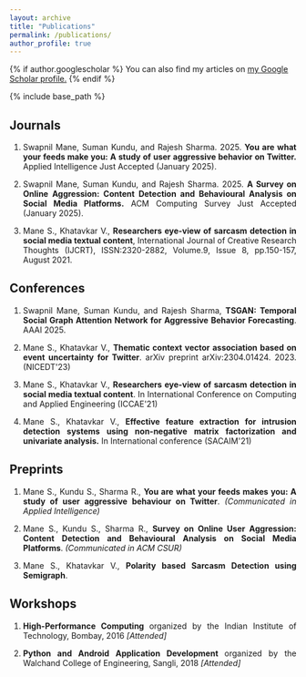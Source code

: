 ```yaml
---
layout: archive
title: "Publications"
permalink: /publications/
author_profile: true
---
```


{% if author.googlescholar %}
  You can also find my articles on <u><a href="{{author.googlescholar}}">my Google Scholar profile</a>.</u>
{% endif %}

{% include base_path %}
## Journals
  <div>
    <ol type="1">
      <li><p align="justify">
      Swapnil Mane, Suman Kundu, and Rajesh Sharma. 2025. <strong>You are what your feeds make you: A study of user aggressive behavior on Twitter.</strong> Applied Intelligence  Just Accepted (January 2025). 
      <a href="https://link.springer.com/article/10.1007/s10489-025-06286-8" target="_blank"><i class="fas fa-fw fa-link zoom" aria-hidden="true"></i></a>
      </p></li>
      <li><p align="justify">
      Swapnil Mane, Suman Kundu, and Rajesh Sharma. 2025. <strong>A Survey on Online Aggression: Content Detection and Behavioural Analysis on Social Media Platforms.</strong> ACM Computing Survey Just Accepted (January 2025). 
      <a href="https://doi.org/10.1145/3711125" target="_blank"><i class="fas fa-fw fa-link zoom" aria-hidden="true"></i></a>
      </p></li>
    <li><p align="justify">
      Mane S., Khatavkar V., <strong>Researchers eye-view of sarcasm detection in social media textual content</strong>, International Journal of
      Creative Research Thoughts (IJCRT), ISSN:2320-2882, Volume.9, Issue 8,
      pp.150-157, August 2021. 
      <a href="https://arxiv.org/abs/2304.08582" target="_blank"><i class="fas fa-fw fa-link zoom" aria-hidden="true"></i></a>
<!--       <a href="https://arxiv.org/pdf/2304.08582.pdf"><i class="fas fa-fw fa-file-pdf zoom" aria-hidden="true"></i></a> -->
      </p></li>
    </ol>
  </div>
  
## Conferences
  <div>
    <ol type="1">
      <li><p align="justify">
      Swapnil Mane, Suman Kundu, and Rajesh Sharma, <strong>TSGAN: Temporal Social Graph Attention Network for Aggressive Behavior Forecasting</strong>. AAAI 2025.
        <a href="https://doi.org/10.1609/aaai.v39i27.35045" target="_blank"><i class="fas fa-fw fa-link zoom" aria-hidden="true"></i></a>
      </p></li>
      <li><p align="justify">
      Mane S., Khatavkar V., <strong>Thematic context vector association based on event uncertainty for Twitter</strong>. arXiv preprint arXiv:2304.01424. 2023.  (NICEDT'23)
      <a href="https://arxiv.org/abs/2304.01423" target="_blank"><i class="fas fa-fw fa-link zoom" aria-hidden="true"></i></a>
      </p></li>
    <li><p align="justify">
      Mane S., Khatavkar V., <strong>Researchers eye-view of sarcasm detection in social media textual content</strong>. In International Conference on Computing and Applied Engineering (ICCAE'21) </p> 
    </li>
    <li><p align="justify">
      Mane S., Khatavkar V., <strong>Effective feature extraction for intrusion detection systems using non-negative matrix factorization and univariate analysis.</strong> In International conference (SACAIM'21) 
       <a href="https://arxiv.org/abs/2304.01166" target="_blank"><i class="fas fa-fw fa-link zoom" aria-hidden="true"></i></a>
    </p>
     </li>
    </ol>
   </div>
   
## Preprints
  <div>
    <ol type="1">
      <li><p align="justify">
      Mane S., Kundu S., Sharma R., <strong>You are what your feeds makes you: A study of user aggressive behaviour on Twitter</strong>. <i>(Communicated in Applied Intelligence)</i>
      <a href="https://d197for5662m48.cloudfront.net/documents/publicationstatus/169520/preprint_pdf/c4457e954d5dd4557500c49f2ec4f5b4.pdf" target="_blank"><i class="fas fa-fw fa-link zoom" aria-hidden="true"></i></a>
      </p></li>
      <li><p align="justify">
      Mane S., Kundu S., Sharma R., <strong>Survey on Online User Aggression: Content Detection and Behavioural Analysis on Social Media Platforms</strong>. <i>(Communicated in ACM CSUR)</i>
      <a href="https://arxiv.org/abs/2311.09367" target="_blank"><i class="fas fa-fw fa-link zoom" aria-hidden="true"></i></a>
      </p></li>
      <li><p align="justify">
      Mane S., Khatavkar V., <strong>Polarity based Sarcasm Detection using Semigraph</strong>.
      <a href="https://arxiv.org/abs/2304.01424" target="_blank"><i class="fas fa-fw fa-link zoom" aria-hidden="true"></i></a>
      </p></li>
    </ol>
   </div>
  
## Workshops
  <div>
    <ol type="1">
    <li><p align="justify">
      <strong> High-Performance Computing </strong> organized by the Indian Institute of Technology, Bombay, 2016 <i>[Attended]</i></p>
    </li>
    <li><p align="justify">
      <strong> Python and Android Application Development </strong> organized by the Walchand College of Engineering, Sangli, 2018 <i>[Attended]</i>
    </p></li>
    </ol> 
  </div>
